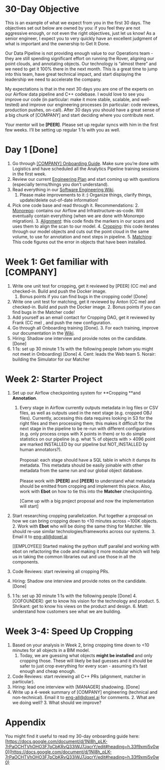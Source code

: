 # 30-Day Objective

This is an example of what we expect from you in the first 30 days. The objectives set out below are owned by you: if you feel they are not aggressive enough, or not even the right objectives, just let us know! As a senior engineer, I expect you to very quickly have an excellent judgment of what is important and the ownership to Get It Done.

Our Data Pipeline is not providing enough value to our Operations team - they are still spending significant effort on running the Rover, aligning our point clouds, and annotating objects. Our technology is “almost there” and we need to get it 100% there in the next month. This is a great time to jump into this team, have great technical impact, and start displaying the leadership we need to accelerate the company.

My expectations is that in the next 30 days you are one of the experts on our Airflow data pipeline and C++ codebase. I would love to see you improve our code (in particular: make it more stable, scalable, and well-tested) and improve our engineering processes (in particular: code reviews, production pushes, on-call). After 30 days you should have a great sense of a big chunk of [COMPANY] and start deciding where you contribute next.

Your mentor will be **[PEER]**. Please set up regular syncs with him in the first few weeks. I’ll be setting up regular 1:1s with you as well.


# Day 1 [Done]



1. Go through [[COMPANY] Onboarding Guide](https://docs.google.com/document/d/1PPX8XP4jNpYc14z2oWBaQPuyk36pk4qzvN8w7ZarhDY/edit#heading=h.ojoml789wx4). Make sure you’re done with Logistics and have scheduled all the Analytics Pipeline training sessions in the first week.
2. Review our current [Engineering Plan](https://docs.google.com/document/d/1viNjkQzRuNLl6x99oN6s92uXEZmwH893VIqbvUcdaAM/edit#heading=h.xizhcc6tre0r) and start coming up with questions (especially terms/things you don’t understand).
3. Read everything in our [Software Engineering Wiki](https://doxel-ai.atlassian.net/wiki/spaces/SE/overview).
    1. Please make improvements to it :) Organize things, clarify things, update/delete out-of-date information!
4. Pick one code base and read through it. Recommendations:
    2. [Monorepo](https://github.com/[COMPANY]-AI/doxel): contains our Airflow and Infrastructure-as-code. Will eventually contain everything (when we are done with Monorepo migration).
    3. [Alignment](https://github.com/[COMPANY]-AI/arx): this code finds the markers in our scans and uses them to align the scan to our model.
    4. [Cropping](https://github.com/[COMPANY]-AI/cropping): this code iterates through our model objects and cuts out the point cloud in the same volume, to use for annotation and next steps in pipeline.
    5. [Matching](https://github.com/[COMPANY]-AI/matcher): This code figures out the error in objects that have been installed.


# Week 1: Get familiar with [COMPANY]



1. Write one unit test for cropping, get it reviewed by [PEER] (CC me) and checked-in. Build and push the Docker image.
    1. Bonus points if you can find bugs in the cropping code! [Done]
2. Write one unit test for matching, get it reviewed by Anton (CC me) and checked-in. Build and push the Docker image. 
    2. Bonus points if you can find bugs in the Matcher code!
3. Add yourself as an email contact for Cropping DAG, get it reviewed by Frank  (CC me) , and push the new configuration.
4. Go through all Onboarding training [Done].
    3. For each training, improve our documentation in the [Wiki](https://doxel-ai.atlassian.net/wiki/spaces/SE/overview).
5. Hiring: Shadow one interview and provide notes on the candidate. [Done]
6. 1:1s: set up 30 minute 1:1s with the following people (whom you might not meet in Onboarding) [Done]
    4. Cent: leads the Web team
    5. Norair: building the Simulator for our Matcher


# Week 2: Starter Project



1. Set up our Airflow checkpointing system for **Cropping **and **Annotation**.
    1. Every stage in Airflow currently outputs metadata in log files or CSV files, as well as outputs used in the next stage (e.g. cropped OBJ files). Currently, accessing this data requires looking in S3 for the right files and then processing them; this makes it difficult for the next stage in the pipeline to be re-run with different configurations (e.g. only process crops with X points in them) or to do simple statistics on our pipeline (e.g. what % of objects with > 4096 point are marked INSTALLED by our pipeline but NOT_INSTALLED by human annotators?). \
 \
Proposal: each stage should have a SQL table in which it dumps its metadata. This metadata should be easily joinable with other metadata from the same run and our global object database.  \
 \
Please work with **[PEER]** and **[PEER]** to understand what metadata should be emitted from cropping and implement this piece. Also, work with **Ebot** on how to tie this into the **Matcher** checkpointing. 

        [Came up with a big project proposal and now the implementation will start]

2. Start researching cropping parallelization. Put together a proposal on how we can bring cropping down to &lt;10 minutes across ~100K objects. 
    2. Work with **Ebot** who will be doing the same thing for Matcher. We should re-use similar technologies/frameworks across our systems.
    3. Email it to [eng-all@doxel.ai](mailto:eng-all@doxel.ai) 

	[[EMPLOYEE]] Started making the python stuff parallel and working with ebot on refactoring the code and making it more modular which will help us in taking the common libraries out and use those in all the components.



3. Code Reviews: start reviewing all cropping PRs.
4. Hiring: Shadow one interview and provide notes on the candidate. [Done]
5. 1:1s: set up 30 minute 1:1s with the following people [Done]
    4. [COFOUNDER]: get to know his vision for the technology and product.
    5. Shrikant: get to know his views on the product and design.
    6. Matt: understand how customers see what we are building.


# Week 3-4: Speed Up Cropping



1. Based on your analysis in Week 2, bring cropping time down to &lt;10 minutes for all objects in a BIM model.
    1. Today, we are guessing what objects **might be installed** and only cropping those. These will likely be bad guesses and it should be safer to just crop everything for every scan - assuming it’s fast enough and cheap enough.
2. Code Reviews: start reviewing all C++ PRs (alignment, matcher in particular).
3. Hiring: lead one interview with [MANAGER] shadowing. [Done]
4. Write up a 4-week summary of [COMPANY] engineering (technical and non-technical). Email it to [eng-all@doxel.ai](mailto:eng-all@doxel.ai) for comments.
    2. What are we doing well?
    3. What should we improve?


# Appendix

You might find it useful to read my 30-day onboarding guide here: [https://docs.google.com/document/d/1NI8h_pLK-7rPaOCHTVhOHO3F7pCbKRvQ33lWJ7JqcrY/edit#heading=h.33f9xmi5v0w0](https://docs.google.com/document/d/1NI8h_pLK-7rPaOCHTVhOHO3F7pCbKRvQ33lWJ7JqcrY/edit#heading=h.33f9xmi5v0w0)
